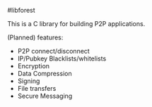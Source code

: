 #libforest

This is a C library for building P2P applications.

(Planned) features:
* P2P connect/disconnect
* IP/Pubkey Blacklists/whitelists
* Encryption
* Data Compression
* Signing
* File transfers
* Secure Messaging
